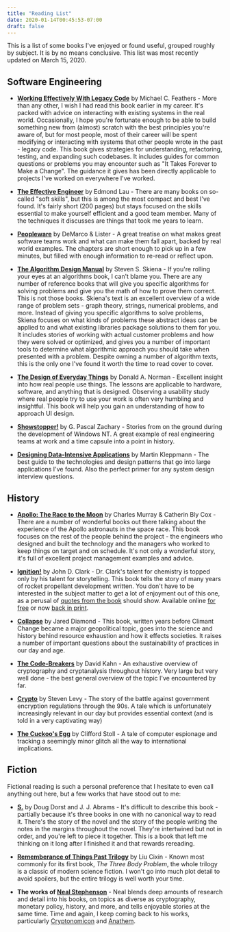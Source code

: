 ```yaml
---
title: "Reading List"
date: 2020-01-14T00:45:53-07:00
draft: false
---
```


This is a list of some books I've enjoyed or found useful, grouped roughly by subject.  It is by no means conclusive.  This list was most recently updated on March 15, 2020.

## Software Engineering

* **[Working Effectively With Legacy Code](https://www.goodreads.com/book/show/44919.Working_Effectively_with_Legacy_Code)** by Michael C. Feathers - More than any other, I wish I had read this book earlier in my career.  It's packed with advice on interacting with existing systems in the real world.  Occasionally, I hope you're fortunate enough to be able to build something new from (almost) scratch with the best principles you're aware of, but for most people, most of their career will be spent modifying or interacting with systems that other people wrote in the past - legacy code.  This book gives strategies for understanding, refactoring, testing, and expanding such codebases.  It includes guides for common questions or problems you may encounter such as "It Takes Forever to Make a Change".  The guidance it gives has been directly applicable to projects I've worked on everywhere I've worked.

* **[The Effective Engineer](https://www.goodreads.com/book/show/25238425-the-effective-engineer)** by Edmond Lau - There are many books on so-called "soft skills", but this is among the most compact and best I've found.  It's fairly short (200 pages) but stays focused on the skills essential to make yourself efficient and a good team member.  Many of the techniques it discusses are things that took me years to learn.

* **[Peopleware](https://www.goodreads.com/book/show/67825.Peopleware)** by DeMarco & Lister - A great treatise on what makes great software teams work and what can make them fall apart, backed by real world examples.  The chapters are short enough to pick up in a few minutes, but filled with enough information to re-read or reflect upon.

* **[The Algorithm Design Manual](https://www.goodreads.com/book/show/425208.The_Algorithm_Design_Manual)** by Steven S. Skiena - If you're rolling your eyes at an algorithms book, I can't blame you.  There are any number of reference books that will give you specific algorithms for solving problems and give you the math of how to prove them correct.  This is not those books.  Skiena's text is an excellent overview of a wide range of problem sets - graph theory, strings, numerical problems, and more.  Instead of giving you specific algorithms to solve problems, Skiena focuses on what kinds of problems these abstract ideas can be applied to and what existing libraries package solutions to them for you.  It includes stories of working with actual customer problems and how they were solved or optimized, and gives you a number of important tools to determine what algorithmic approach you should take when presented with a problem.  Despite owning a number of algorithm texts, this is the only one I've found it worth the time to read cover to cover.

* **[The Design of Everyday Things](https://www.goodreads.com/book/show/840.The_Design_of_Everyday_Things)** by Donald A. Norman - Excellent insight into how real people use things.  The lessons are applicable to hardware, software, and anything that is designed.  Observing a usability study where real people try to use your work is often very humbling and insightful.  This book will help you gain an understanding of how to approach UI design.

* **[Showstopper!](https://www.goodreads.com/book/show/7049142-showstopper-the-breakneck-race-to-create-windows-nt-and-the-next-genera)** by G. Pascal Zachary - Stories from on the ground during the development of Windows NT.  A great example of real engineering teams at work and a time capsule into a point in history.

* **[Designing Data-Intensive Applications](https://dataintensive.net/)** by Martin Kleppmann - The best guide to the technologies and design patterns that go into large applications I've found.  Also the perfect primer for any system design interview questions.

## History

* **[Apollo: The Race to the Moon](https://www.goodreads.com/book/show/282086.Apollo)** by Charles Murray & Catherin Bly Cox - There are a number of wonderful books out there talking about the experience of the Apollo astronauts in the space race.  This book focuses on the rest of the people behind the project - the engineers who designed and built the technology and the managers who worked to keep things on target and on schedule.  It's not only a wonderful story, it's full of excellent project management examples and advice.

* **[Ignition!](https://www.goodreads.com/book/show/677285.Ignition_)** by John D. Clark - Dr. Clark's talent for chemistry is topped only by his talent for storytelling.  This book tells the story of many years of rocket propellant development written.  You don't have to be interested in the subject matter to get a lot of enjoyment out of this one, as a perusal of [quotes from the book](https://www.goodreads.com/work/quotes/663284-ignition-an-informal-history-of-liquid-rocket-propellants) should show.  Available online [for free](https://archive.org/details/ignition_201612/mode/2up) or now [back in print](https://www.rutgersuniversitypress.org/ignition/9780813595832).

* **[Collapse](https://www.goodreads.com/book/show/475.Collapse)** by Jared Diamond - This book, written years before Climant Change became a major geopolitical topic, goes into the science and history behind resource exhaustion and how it effects societies.  It raises a number of important questions about the sustainability of practices in our day and age.

* **[The Code-Breakers](https://www.goodreads.com/book/show/11465655-the-code-breakers)** by David Kahn - An exhaustive overview of cryptography and cryptanalysis throughout history.  Very large but very well done - the best general overview of the topic I've encountered by far.

* **[Crypto](https://www.goodreads.com/book/show/984428.Crypto)** by Steven Levy - The story of the battle against government encryption regulations through the 90s.  A tale which is unfortunately increasingly relevant in our day but provides essential context (and is told in a very captivating way)

* **[The Cuckoo's Egg](https://www.goodreads.com/book/show/18154.The_Cuckoo_s_Egg)** by Clifford Stoll - A tale of computer espionage and tracking a seemingly minor glitch all the way to international implications.

## Fiction

Fictional reading is such a personal preference that I hesitate to even call anything out here, but a few works that have stood out to me:

* **[S.](https://www.goodreads.com/book/show/17860739-s)** by Doug Dorst and J. J. Abrams - It's difficult to describe this book - partially because it's three books in one with no canonical way to read it.  There's the story of the novel and the story of the people writing the notes in the margins throughout the novel.  They're intertwined but not in order, and you're left to piece it together.  This is a book that left me thinking on it long after I finished it and that rewards rereading.

* **[Rememberance of Things Past Trilogy](https://www.goodreads.com/book/show/34569357-remembrance-of-earth-s-past)** by Liu Cixin - Known most commonly for its first book, *The Three Body Problem*, the whole trilogy is a classic of modern science fiction.  I won't go into much plot detail to avoid spoilers, but the entire trilogy is well worth your time.

* **The works of [Neal Stephenson](https://www.goodreads.com/author/show/545.Neal_Stephenson)** - Neal blends deep amounts of research and detail into his books, on topics as diverse as cryptography, monetary policy, history, and more, and tells enjoyable stories at the same time.  Time and again, I keep coming back to his works, particularly [Cryptonomicon](https://www.goodreads.com/book/show/816.Cryptonomicon) and [Anathem](https://www.goodreads.com/book/show/2845024-anathem).